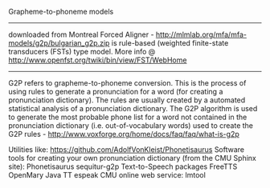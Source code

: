 Grapheme-to-phoneme models
_____________
downloaded from Montreal Forced Aligner - http://mlmlab.org/mfa/mfa-models/g2p/bulgarian_g2p.zip is rule-based (weighted finite-state transducers (FSTs) type model. 
More info @ http://www.openfst.org/twiki/bin/view/FST/WebHome

______
G2P refers to grapheme-to-phoneme conversion.  This is the process of using rules to generate a pronunciation for a word (for creating a pronunciation dictionary).  The rules are usually created by a automated statistical analysis of a pronunciation dictionary. The G2P algorithm is used to generate the most probable phone list for a word not contained in the pronunciation dictionary (i.e. out-of-vocabulary words) used to create the G2P rules - http://www.voxforge.org/home/docs/faq/faq/what-is-g2p

Utilities like: https://github.com/AdolfVonKleist/Phonetisaurus
Software tools for creating your own pronunciation dictionary (from the CMU Sphinx site):
Phonetisaurus
sequitur-g2p
Text-to-Speech packages
FreeTTS
OpenMary Java TT
espeak
CMU online web service: lmtool
